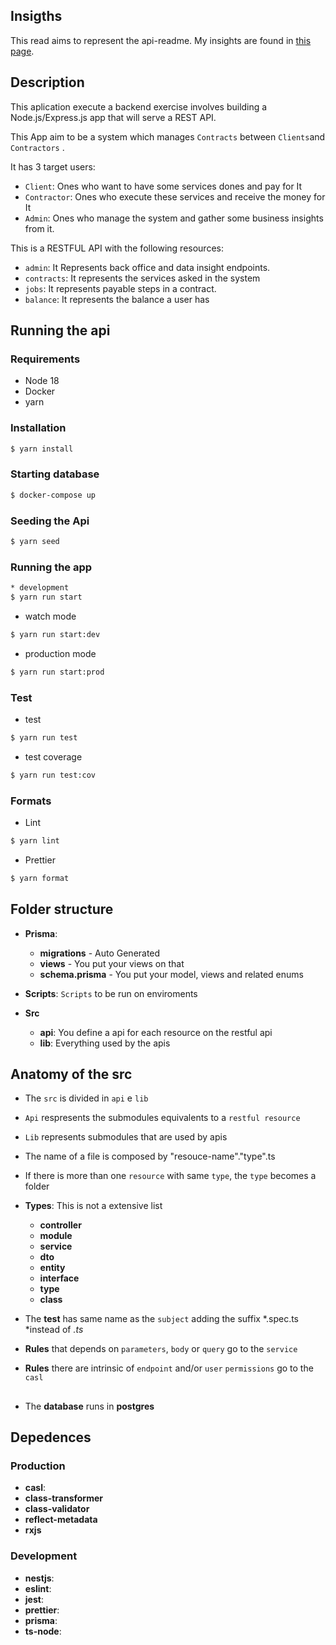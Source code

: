 ## Insigths
This read aims to represent the api-readme.
My insights are found in [this page](docs/Insights.md).

## Description
This aplication execute a backend exercise involves building a Node.js/Express.js app that will serve a REST API.

This App aim to be a system which manages `Contracts` between `Clients`and `Contractors` .

It has 3 target users:
  * `Client`: Ones who want to have some services dones and pay for It
  * `Contractor`: Ones who execute these services and receive the money for It
  * `Admin`: Ones who manage the system and gather some business insights from it.

This is a RESTFUL API with the following resources:

* `admin`: It Represents back office and data insight endpoints.
* `contracts`: It represents the services asked in the system
* `jobs`: It represents payable steps in a contract.
* `balance`: It represents the balance a user has

## Running the api

### Requirements

- Node 18
- Docker
- yarn

### Installation

```bash
$ yarn install
```

### Starting database

```bash
$ docker-compose up
```

### Seeding the Api
```bash
$ yarn seed
```

### Running the app

```bash
* development
$ yarn run start
```
* watch mode
```bash
$ yarn run start:dev
```
* production mode
```bash
$ yarn run start:prod
```

### Test

* test
```bash
$ yarn run test
```
* test coverage
```bash
$ yarn run test:cov
```

### Formats

* Lint
```bash
$ yarn lint
```
* Prettier
```bash
$ yarn format
```

## Folder structure
* **Prisma**:
  * **migrations** - Auto Generated
  * **views** - You put your views on that
  * **schema.prisma** - You put your model, views and related enums

* **Scripts**: `Scripts` to be run on enviroments

* **Src**
  * **api**: You define a api for each resource on the restful api
  * **lib**: Everything used by the apis

## Anatomy of the src
* The `src` is divided in `api` e `lib`
* `Api` respresents the submodules equivalents to a `restful resource`
* `Lib` represents submodules that are used by apis
* The name of a file is composed by "resouce-name"."type".ts
* If there is more than one `resource` with same `type`, the `type` becomes a folder

* **Types**: This is not a extensive list
  * **controller**
  * **module**
  * **service**
  * **dto**
  * **entity**
  * **interface**
  * **type**
  * **class**

* The **test** has same name as the `subject` adding the suffix *.spec.ts *instead of *.ts*

* **Rules** that depends on `parameters`, `body` or `query` go to the `service`
* **Rules** there are intrinsic of `endpoint` and/or `user` `permissions` go to the `casl`

##
* The **database** runs in **postgres**
## Depedences

### Production
* **casl**:
* **class-transformer**
* **class-validator**
* **reflect-metadata**
* **rxjs**

### Development
* **nestjs**:
* **eslint**:
* **jest**:
* **prettier**:
* **prisma**:
* **ts-node**:


